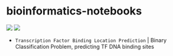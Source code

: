 # bioinformatics-notebooks

![](https://badgen.net/badge/language/Python/blue) ![](https://badgen.net/badge/status/WIP/orange) 
- <code>Transcription Factor Binding Location Prediction</code> | Binary Classification Problem, predicting TF DNA binding sites
